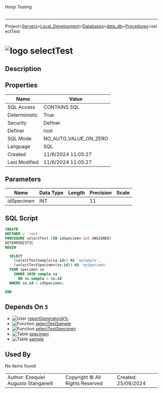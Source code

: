 ###### Hoop Testing
___
Project>[Servers](../../../../Servers.md)>[Local_Development](../../../Local_Development.md)>[Databases](../../Databases.md)>[data_db](../data_db.md)>[Procedures](Procedures.md)>selectTest


# ![logo](../../../../../Images/procedure64.svg) selectTest

## <a name="#Description"></a>Description
> 
## <a name="#Properties"></a>Properties
|Name|Value|
|---|---|
|SQL Access|CONTAINS SQL|
|Deterministic|True|
|Security|Definer|
|Definer|root|
|SQL Mode|NO_AUTO_VALUE_ON_ZERO|
|Language|SQL|
|Created|11/6/2024 11:05:27|
|Last Modified|11/6/2024 11:05:27|


## <a name="#Parameters"></a>Parameters
|Name|Data Type|Length|Precision|Scale|
|---|---|---|---|---|
|idSpecimen|INT||11||

## <a name="#SqlScript"></a>SQL Script
```SQL
CREATE
DEFINER = 'root'
PROCEDURE selectTest (IN idSpecimen int UNSIGNED)
DETERMINISTIC
BEGIN

  SELECT
    (selectTestSample(sa.id)) AS 'mySample',
    (selectTestSpecimen(se.id)) AS 'mySpecimen'
  FROM specimen se
    INNER JOIN sample sa
      ON se.sample = sa.id
  WHERE se.id = idSpecimen;

END
```

## <a name="#DependsOn"></a>Depends On _`5`_
- ![User](../../../../../Images/user.svg) [reportGenerator@%](../../../Users/reportGenerator@%.md)
- ![Function](../../../../../Images/function.svg) [selectTestSample](../Functions/selectTestSample.md)
- ![Function](../../../../../Images/function.svg) [selectTestSpecimen](../Functions/selectTestSpecimen.md)
- ![Table](../../../../../Images/table.svg) [specimen](../Tables/specimen.md)
- ![Table](../../../../../Images/table.svg) [sample](../Tables/sample.md)


## <a name="#UsedBy"></a>Used By
No items found

||||
|---|---|---|
|Author: Ezequiel Augusto Stanganelli|Copyright © All Rights Reserved|Created: 25/06/2024|
